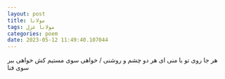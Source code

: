 ```yaml
---
layout: post
title: مولانا
tags: مولانا غزل
categories: poem
date: 2023-05-12 11:49:40.107044
---
```


هر جا روی تو با منی ای هر دو چشم و روشنی / خواهی سوی مستیم کش خواهی ببر سوی فنا